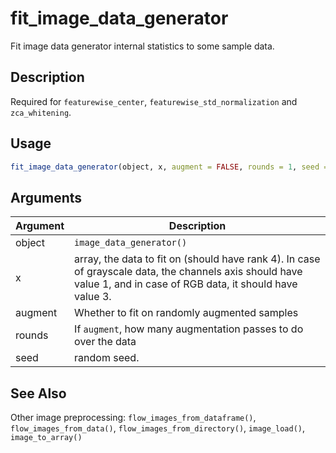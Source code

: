 # fit_image_data_generator


Fit image data generator internal statistics to some sample data.




## Description

Required for ``featurewise_center``, ``featurewise_std_normalization``
and ``zca_whitening``.





## Usage
```r
fit_image_data_generator(object, x, augment = FALSE, rounds = 1, seed = NULL)
```




## Arguments


Argument      |Description
------------- |----------------
object | `image_data_generator()`
x | array, the data to fit on (should have rank 4). In case of grayscale data, the channels axis should have value 1, and in case of RGB data, it should have value 3.
augment | Whether to fit on randomly augmented samples
rounds | If ``augment``, how many augmentation passes to do over the data
seed | random seed.







## See Also

Other image preprocessing: 
`flow_images_from_dataframe()`,
`flow_images_from_data()`,
`flow_images_from_directory()`,
`image_load()`,
`image_to_array()`



